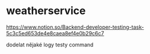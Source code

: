 # weatherservice

https://www.notion.so/Backend-developer-testing-task-5c3c5ed653de4e8caea8ef4e0b29c6c7

dodelat nějaké logy
testy 
command
